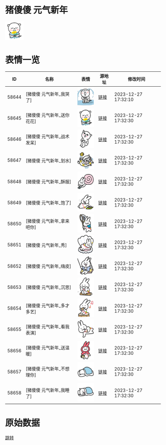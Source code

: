 # 猪傻傻 元气新年

<img src="./cover.png" height="60" alt="cover" />

# 表情一览

|ID|名称|表情|源地址|修改时间|
|----|----|----|----|----|
|58644|[猪傻傻 元气新年_我哭了]|<img src="./pic/058644_%5B猪傻傻 元气新年_我哭了%5D.png" height="60" alt="我哭了"/>|[链接](https://i0.hdslb.com/bfs/garb/77bc132b21b166dd10a5bfcc41a1acdffab72816.png)|2023-12-27 17:32:10|
|58645|[猪傻傻 元气新年_送你花花]|<img src="./pic/058645_%5B猪傻傻 元气新年_送你花花%5D.png" height="60" alt="送你花花"/>|[链接](https://i0.hdslb.com/bfs/garb/d581a116628210cd2b79d80cc68e85ba7d3999a5.png)|2023-12-27 17:32:30|
|58646|[猪傻傻 元气新年_战术发呆]|<img src="./pic/058646_%5B猪傻傻 元气新年_战术发呆%5D.png" height="60" alt="战术发呆"/>|[链接](https://i0.hdslb.com/bfs/garb/9e15541690581e4e29cafe2cd0ad215a3794e170.png)|2023-12-27 17:32:30|
|58647|[猪傻傻 元气新年_划水]|<img src="./pic/058647_%5B猪傻傻 元气新年_划水%5D.png" height="60" alt="划水"/>|[链接](https://i0.hdslb.com/bfs/garb/215d522f4fe0bd28074409deb7496ae5c28171e0.png)|2023-12-27 17:32:30|
|58648|[猪傻傻 元气新年_酥服]|<img src="./pic/058648_%5B猪傻傻 元气新年_酥服%5D.png" height="60" alt="酥服"/>|[链接](https://i0.hdslb.com/bfs/garb/ecf13ccff650c5bdba928a98fbec94d56e749b1a.png)|2023-12-27 17:32:30|
|58649|[猪傻傻 元气新年_饱了]|<img src="./pic/058649_%5B猪傻傻 元气新年_饱了%5D.png" height="60" alt="饱了"/>|[链接](https://i0.hdslb.com/bfs/garb/78cd568a6c29aa70369c843d3cd4350bf5bce5af.png)|2023-12-27 17:32:30|
|58650|[猪傻傻 元气新年_拿来吧你]|<img src="./pic/058650_%5B猪傻傻 元气新年_拿来吧你%5D.png" height="60" alt="拿来吧你"/>|[链接](https://i0.hdslb.com/bfs/garb/16baa75d1fb88816f7993e61f74e6d8bfa0617b4.png)|2023-12-27 17:32:30|
|58651|[猪傻傻 元气新年_秀]|<img src="./pic/058651_%5B猪傻傻 元气新年_秀%5D.png" height="60" alt="秀"/>|[链接](https://i0.hdslb.com/bfs/garb/d5f612ee0be76f9fd62ad9b421c4fb5b5c1297a2.png)|2023-12-27 17:32:30|
|58652|[猪傻傻 元气新年_嗨皮]|<img src="./pic/058652_%5B猪傻傻 元气新年_嗨皮%5D.png" height="60" alt="嗨皮"/>|[链接](https://i0.hdslb.com/bfs/garb/19e061cd63c50986ee759e9bf43f1eeb9c808647.png)|2023-12-27 17:32:30|
|58653|[猪傻傻 元气新年_沉思]|<img src="./pic/058653_%5B猪傻傻 元气新年_沉思%5D.png" height="60" alt="沉思"/>|[链接](https://i0.hdslb.com/bfs/garb/aecda665ac07524dfba779d110dc1620d1309d2b.png)|2023-12-27 17:32:30|
|58654|[猪傻傻 元气新年_多才多艺]|<img src="./pic/058654_%5B猪傻傻 元气新年_多才多艺%5D.png" height="60" alt="多才多艺"/>|[链接](https://i0.hdslb.com/bfs/garb/3ad63c9ee9d7e13846cd8b99d705afd2bed26e3c.png)|2023-12-27 17:32:30|
|58655|[猪傻傻 元气新年_看我表演]|<img src="./pic/058655_%5B猪傻傻 元气新年_看我表演%5D.png" height="60" alt="看我表演"/>|[链接](https://i0.hdslb.com/bfs/garb/e85692a8f2dc1be6d3ea00145c757e414fc7d918.png)|2023-12-27 17:32:30|
|58656|[猪傻傻 元气新年_送温暖]|<img src="./pic/058656_%5B猪傻傻 元气新年_送温暖%5D.png" height="60" alt="送温暖"/>|[链接](https://i0.hdslb.com/bfs/garb/f166f6d4aec4d1702c3745543353035db4b27a07.png)|2023-12-27 17:32:30|
|58657|[猪傻傻 元气新年_不想理你]|<img src="./pic/058657_%5B猪傻傻 元气新年_不想理你%5D.png" height="60" alt="不想理你"/>|[链接](https://i0.hdslb.com/bfs/garb/67c5e0cd08e3d8c5969360d6e5b3ef20c339cfd7.png)|2023-12-27 17:32:30|
|58658|[猪傻傻 元气新年_我睡了]|<img src="./pic/058658_%5B猪傻傻 元气新年_我睡了%5D.png" height="60" alt="我睡了"/>|[链接](https://i0.hdslb.com/bfs/garb/ce4a853af012eba765ed1edd52ffe8fd30d0bd84.png)|2023-12-27 17:32:30|

# 原始数据

[跳转](./raw.json)

